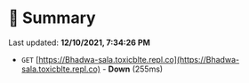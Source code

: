 # 📖 Summary
Last updated: **12/10/2021, 7:34:26 PM**

- `GET` [https://Bhadwa-sala.toxicblte.repl.co](https://Bhadwa-sala.toxicblte.repl.co) - **Down** (255ms)
